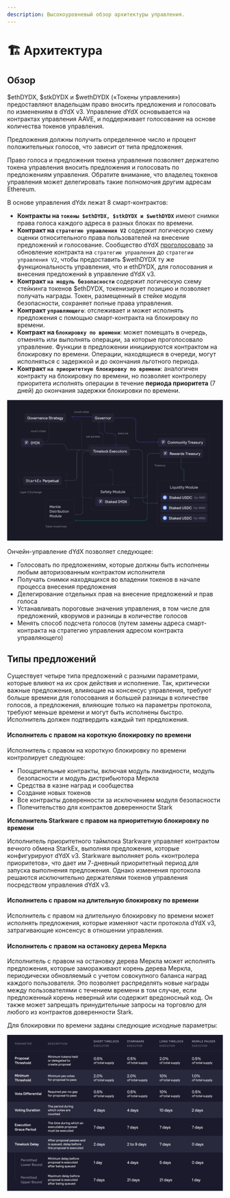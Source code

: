 ```yaml
---
description: Высокоуровневый обзор архитектуры управления.
---
```


# 🏗️ Архитектура

## Обзор

$ethDYDX, $stkDYDX и $wethDYDX («Токены управления») предоставляют владельцам право вносить предложения и голосовать по изменениям в dYdX v3. Управление dYdX основывается на контрактах управления AAVE, и поддерживает голосование на основе количества токенов управления.

Предложения должны получить определенное число и процент положительных голосов, что зависит от типа предложения.

Право голоса и предложения токена управления позволяет держателю токена управления вносить предложения и голосовать по предложениям управления. Обратите внимание, что владелец токенов управления может делегировать такие полномочия другим адресам Ethereum.

В основе управления dYdx лежат 8 смарт-контрактов:

* **Контракты на `токены $ethDYDX, $stkDYDX и $wethDYDX`** имеют снимки права голоса каждого адреса в разных блоках по времени.
* **Контракт на `стратегию управления V2`** содержит логическую схему оценки относительного права пользователей на внесение предложений и голосование. Сообщество dYdX [проголосовало](https://dydx.community/dashboard/proposal/15) за обновление контракта на `стратегию управления` до `стратегии управления V2`, чтобы предоставить $wethDYDX ту же функциональность управления, что и ethDYDX, для голосования и внесения предложений в управление dYdX v3.
* **Контракт `на модуль безопасности`** содержит логическую схему стейкинга токенов $ethDYDX, токенизирует позицию и позволяет получать награды. Токен, размещенный в стейке модуля безопасности, сохраняет полные права управления.
* **Контракт `управляющего`**: отслеживает и может исполнять предложения с помощью смарт-контракта на блокировку по времени.
* **Контракт на `блокировку по времени`**: может помещать в очередь, отменять или выполнять операции, за которые проголосовало управление. Функции в предложении инициируются контрактом на блокировку по времени. Операции, находящиеся в очереди, могут исполняться с задержкой и до окончания льготного периода.
* **Контракт `на приоритетную блокировку по времени`**: аналогичен контракту на блокировку по времени, но позволяет контролеру приоритета исполнять операции в течение **периода приоритета** (7 дней) до окончания задержки блокировки по времени.

![Архитектура смарт-контрактов](../.gitbook/assets/1-smart-contract-architectue.png)

Ончейн-управление dYdX позволяет следующее:

* Голосовать по предложениям, которые должны быть исполнены любым авторизованным контрактом исполнителя
* Получать снимки находящихся во владении токенов в начале процесса внесения предложения
* Делегирование отдельных прав на внесение предложений и прав голоса
* Устанавливать пороговые значения управления, в том числе для предложений, кворумов и разницы в количестве голосов
* Менять способ подсчета голосов (путем замены адреса смарт-контракта на стратегию управления адресом контракта управляющего)

## Типы предложений

Существует четыре типа предложений с разными параметрами, которые влияют на их срок действия и исполнение. Так, критически важные предложения, влияющие на консенсус управления, требуют больше времени для голосования и большей разницы в количестве голосов, а предложения, влияющие только на параметры протокола, требуют меньше времени и могут быть исполнены быстро. Исполнитель должен подтвердить каждый тип предложения.

#### **Исполнитель с правом на короткую блокировку по времени**

Исполнитель с правом на короткую блокировку по времени контролирует следующее:

* Поощрительные контракты, включая модуль ликвидности, модуль безопасности и модуль дистрибьютора Меркла
* Средства в казне наград и сообщества
* Создание новых токенов
* Все контракты доверенности за исключением модуля безопасности
* Попечительство для контрактов доверенности Stark

**Исполнитель Starkware с правом на приоритетную блокировку по времени**

Исполнитель приоритетного таймлока Starkware управляет контрактом вечного обмена StarkEx, выполняя предложения, которые конфигурируют dYdX v3. Starkware выполняет роль «контролера приоритетов», что дает им 7-дневный приоритетный период для запуска выполнения предложения. Однако изменения протокола решаются исключительно держателями токенов управления посредством управления dYdX v3.

#### **Исполнитель с правом на длительную блокировку по времени**

Исполнитель с правом на длительную блокировку по времени может исполнять предложения, которые изменяют части протокола dYdX v3, затрагивающие консенсус в отношении управления.

#### **Исполнитель с правом на остановку дерева Меркла**

Исполнитель с правом на остановку дерева Меркла может исполнять предложения, которые замораживают корень дерева Меркла, периодически обновляемый с учетом совокупного баланса наград каждого пользователя. Это позволяет распределять новые награды между пользователями с течением времени в том случае, если предложенный корень неверный или содержит вредоносный код. Он также может запрещать принудительные запросы на торговлю для любого из контрактов доверенности Stark.

Для блокировки по времени заданы следующие исходные параметры:

![Исходные параметры блокировки по времени](../.gitbook/assets/1-initial-timelock-parameters.png)
